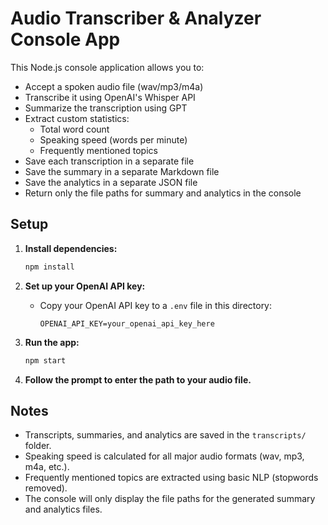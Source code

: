 # Audio Transcriber & Analyzer Console App

This Node.js console application allows you to:
- Accept a spoken audio file (wav/mp3/m4a)
- Transcribe it using OpenAI's Whisper API
- Summarize the transcription using GPT
- Extract custom statistics:
  - Total word count
  - Speaking speed (words per minute)
  - Frequently mentioned topics
- Save each transcription in a separate file
- Save the summary in a separate Markdown file
- Save the analytics in a separate JSON file
- Return only the file paths for summary and analytics in the console

## Setup

1. **Install dependencies:**
   ```bash
   npm install
   ```

2. **Set up your OpenAI API key:**
   - Copy your OpenAI API key to a `.env` file in this directory:
     ```
     OPENAI_API_KEY=your_openai_api_key_here
     ```

3. **Run the app:**
   ```bash
   npm start
   ```

4. **Follow the prompt to enter the path to your audio file.**

## Notes
- Transcripts, summaries, and analytics are saved in the `transcripts/` folder.
- Speaking speed is calculated for all major audio formats (wav, mp3, m4a, etc.).
- Frequently mentioned topics are extracted using basic NLP (stopwords removed).
- The console will only display the file paths for the generated summary and analytics files. 